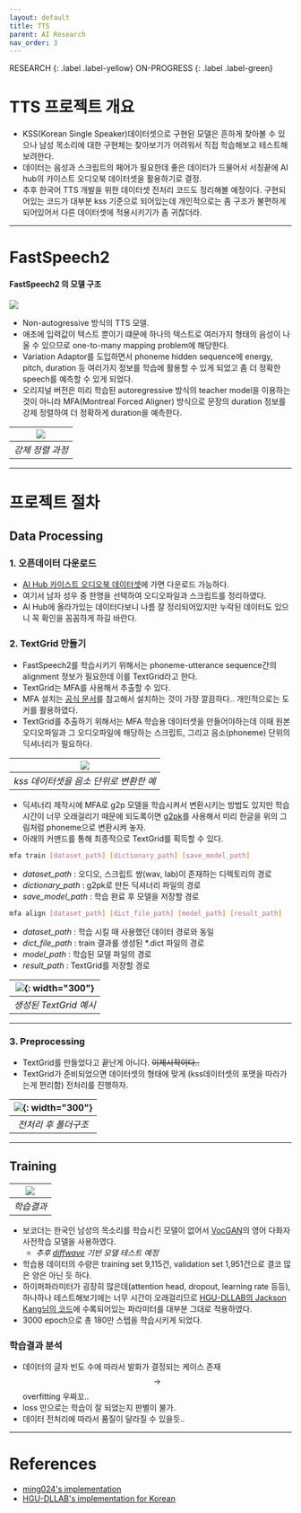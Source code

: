 ```yaml
---
layout: default
title: TTS
parent: AI Research
nav_order: 3
---
```


RESEARCH
{: .label .label-yellow}
ON-PROGRESS
{: .label .label-green}

# TTS 프로젝트 개요

- KSS(Korean Single Speaker)데이터셋으로 구현된 모델은 흔하게 찾아볼 수 있으나 남성 목소리에 대한 구현체는 찾아보기가 어려워서 직접 학습해보고 테스트해보려한다.
- 데이터는 음성과 스크립트의 페어가 필요한데 좋은 데이터가 드물어서 서칭끝에 AI hub의 카이스트 오디오북 데이터셋을 활용하기로 결정.
- 추후 한국어 TTS 개발을 위한 데이터셋 전처리 코드도 정리해볼 예정이다. 구현되어있는 코드가 대부분 kss 기준으로 되어있는데 개인적으로는 좀 구조가 불편하게 되어있어서 다른 데이터셋에 적용시키기가 좀 귀찮더라.

---

# FastSpeech2

#### FastSpeech2 의 모델 구조

![](/assets/images/tts/fastspeech2.png)
<br />

- Non-autogressive 방식의 TTS 모델.
- 애초에 입력값이 텍스트 뿐이기 떄문에 하나의 텍스트로 여러가지 형태의 음성이 나올 수 있으므로 one-to-many mapping problem에 해당한다.
- Variation Adaptor를 도입하면서 phoneme hidden sequence에 energy, pitch, duration 등 여러가지 정보를 학습에 활용할 수 있게 되었고 좀 더 정확한 speech를 예측할 수 있게 되었다.
- 오리지널 버전은 미리 학습된 autoregressive 방식의 teacher model을 이용하는 것이 아니라 MFA(Montreal Forced Aligner) 방식으로 문장의 duration 정보를 강제 정렬하여 더 정확하게 duration을 예측한다.

| ![](/assets/images/tts/alignment_training_step.gif) |
| :-------------------------------------------------: |
|                  _강제 정렬 과정_                   |

---

# 프로젝트 절차

## Data Processing

### 1. 오픈데이터 다운로드

- [AI Hub 카이스트 오디오북 데이터셋](https://aihub.or.kr/aihubdata/data/view.do?currMenu=120&topMenu=100&dataSetSn=290&aihubDataSe=extrldata)에 가면 다운로드 가능하다.
- 여기서 남자 성우 중 한명을 선택하여 오디오파일과 스크립트를 정리하였다.
- AI Hub에 올라가있는 데이터다보니 나름 잘 정리되어있지만 누락된 데이터도 있으니 꼭 확인을 꼼꼼하게 하길 바란다.

### 2. TextGrid 만들기

- FastSpeech2를 학습시키기 위해서는 phoneme-utterance sequence간의 alignment 정보가 필요한데 이를 TextGrid라고 한다.
- TextGrid는 MFA를 사용해서 추출할 수 있다.
- MFA 설치는 [공식 문서](https://montreal-forced-aligner.readthedocs.io/en/latest/)를 참고해서 설치하는 것이 가장 깔끔하다.. 개인적으로는 도커를 활용하였다.
- TextGrid를 추출하기 위해서는 MFA 학습용 데이터셋을 만들어야하는데 이때 원본 오디오파일과 그 오디오파일에 해당하는 스크립트, 그리고 음소(phoneme) 단위의 딕셔너리가 필요하다.

| ![](/assets/images/tts/kss_phoneme.png) |
| :-------------------------------------: |
| _kss 데이터셋을 음소 단위로 변환한 예_  |

- 딕셔너리 제작시에 MFA로 g2p 모델을 학습시켜서 변환시키는 방법도 있지만 학습시간이 너무 오래걸리기 때문에 되도록이면 [g2pk](https://github.com/Kyubyong/g2pK)를 사용해서 미리 한글을 위의 그림처럼 phoneme으로 변환시켜 놓자.
- 아래의 커맨드를 통해 최종적으로 TextGrid를 획득할 수 있다.

```bash
mfa train [dataset_path] [dictionary_path] [save_model_path]
```

>

- _dataset_path_ : 오디오, 스크립트 쌍(wav, lab)이 존재하는 디렉토리의 경로
- _dictionary_path_ : g2pk로 만든 딕셔너리 파일의 경로
- _save_model_path_ : 학습 완료 후 모델을 저장할 경로

```bash
mfa align [dataset_path] [dict_file_path] [model_path] [result_path]
```

>

- _dataset_path_ : 학습 시킬 때 사용했던 데이터 경로와 동일
- _dict_file_path_ : train 결과롤 생성된 \*.dict 파일의 경로
- _model_path_ : 학습된 모델 파일의 경로
- _result_path_ : TextGrid를 저장할 경로

| ![](/assets/images/tts/textgrid.png){: width="300"} |
| :-------------------------------------------------: |
|               _생성된 TextGrid 예시_                |

---

### 3. Preprocessing

- TextGrid를 만들었다고 끝난게 아니다. ~~이제시작이다..~~
- TextGrid가 준비되었으면 데이터셋의 형태에 맞게 (kss데이터셋의 포맷을 따라가는게 편리함) 전처리를 진행하자.

| ![](/assets/images/tts/preprocessed_folder.png){: width="300"} |
| :------------------------------------------------------------: |
|                      _전처리 후 폴더구조_                      |

---

## Training

| ![](/assets/images/tts/training_loss.png) |
| :---------------------------------------: |
|                _학습결과_                 |

- 보코더는 한국인 남성의 목소리를 학습시킨 모델이 없어서 [VocGAN](https://github.com/rishikksh20/VocGAN)의 영어 다화자 사전학습 모델을 사용하였다.
  - _추후 [diffwave](https://github.com/lmnt-com/diffwave) 기반 모델 테스트 예정_
- 학습용 데이터의 수량은 training set 9,115건, validation set 1,951건으로 결코 많은 양은 아닌 듯 하다.
- 하이퍼파라미터가 굉장히 많은데(attention head, dropout, learning rate 등등), 하나하나 테스트해보기에는 너무 시간이 오래걸리므로 [HGU-DLLAB의 Jackson Kang님의 코드](https://github.com/HGU-DLLAB/Korean-FastSpeech2-Pytorch)에 수록되어있는 파라미터를 대부분 그대로 적용하였다.
- 3000 epoch으로 총 180만 스텝을 학습시키게 되었다.

### 학습결과 분석

- 데이터의 글자 빈도 수에 따라서 발화가 결정되는 케이스 존재 $$ \rightarrow $$ overfitting 우짜꼬..
- loss 만으로는 학습이 잘 되었는지 판별이 불가.
- 데이터 전처리에 따라서 품질이 달라질 수 있을듯..

---

# References

- [ming024's implementation](https://github.com/ming024/FastSpeech2)
- [HGU-DLLAB's implementation for Korean](https://github.com/HGU-DLLAB/Korean-FastSpeech2-Pytorch)
